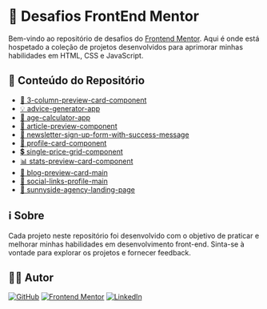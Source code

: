 # 🚀 Desafios FrontEnd Mentor

Bem-vindo ao repositório de desafios do [Frontend Mentor](https://www.frontendmentor.io/). Aqui é onde está hospetado a coleção de projetos desenvolvidos para aprimorar minhas habilidades em HTML, CSS e JavaScript.

## 📂 Conteúdo do Repositório

- [📄 3-column-preview-card-component](https://github.com/henrikkudesu/frontendmentor-challenges/tree/main/3-column-preview-card-component)
- [💡 advice-generator-app](https://github.com/henrikkudesu/frontendmentor-challenges/tree/main/advice-generator-app)
- [📅 age-calculator-app](https://github.com/henrikkudesu/frontendmentor-challenges/tree/main/age-calculator-app-main)
- [📰 article-preview-component](https://github.com/henrikkudesu/frontendmentor-challenges/tree/main/article-preview-component)
- [📧 newsletter-sign-up-form-with-success-message](https://github.com/henrikkudesu/frontendmentor-challenges/tree/main/newsletter-sign-up-form-with-success-message)
- [👤 profile-card-component](https://github.com/henrikkudesu/frontendmentor-challenges/tree/main/profile-card-component)
- [💲 single-price-grid-component](https://github.com/henrikkudesu/frontendmentor-challenges/tree/main/single-price-grid-component)
- [📊 stats-preview-card-component](https://github.com/henrikkudesu/frontendmentor-challenges/tree/main/stats-preview-card-component)
- [📝 blog-preview-card-main](https://github.com/henrikkudesu/frontendmentor-challenges/tree/main/blog-preview-card-main)
- [🔗 social-links-profile-main](https://github.com/henrikkudesu/frontendmentor-challenges/tree/main/social-links-profile-main)
- [🌅 sunnyside-agency-landing-page](https://github.com/henrikkudesu/frontendmentor-challenges/tree/main/sunnyside-agency-landing-page-main)

## ℹ️ Sobre

Cada projeto neste repositório foi desenvolvido com o objetivo de praticar e melhorar minhas habilidades em desenvolvimento front-end. Sinta-se à vontade para explorar os projetos e fornecer feedback.

## 👨‍💻 Autor

[![GitHub](https://img.shields.io/badge/GitHub-181717?style=flat&logo=github&logoColor=white)](https://github.com/henrikkudesu)
[![Frontend Mentor](https://img.shields.io/badge/Frontend%20Mentor-5F3DC4?style=flat&logo=frontendmentor&logoColor=white)](https://www.frontendmentor.io/profile/henrikkudesu)
[![LinkedIn](https://img.shields.io/badge/LinkedIn-0077B5?style=flat&logo=linkedin&logoColor=white)](https://www.linkedin.com/in/leonardo-henrikku/)
